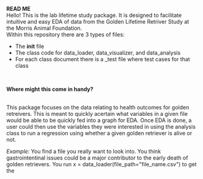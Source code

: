 **READ ME**
<br>
Hello! This is the lab lifetime study package. It is designed to facilitate intuitive and easy EDA of data from the Golden Lifetime Retriver Study at the Morris Animal
Foundation. 
<br>
Within this repository there are 3 types of files:
- The __init__ file
- The class code for data_loader, data_visualizer, and data_analysis
- For each class document there is a _test file where test cases for that class
  
<br>

**Where might this come in handy?**
  
<br>
This package focuses on the data relating to health outcomes for golden retreivers. This is meant to quickly acertain what variables in a given file would be able to 
be quickly fed into a graph for EDA. Once EDA is done, a user could then use the variables they were interested in using the analysis class to run a regression using whether a given golden retriever is alive or not.
<br>

*Example:*
You find a file you really want to look into. You think gastrointentinal issues could be a major contributor to the early death of golden retrievers. You run x = data_loader(file_path="file_name.csv")
to get the 
